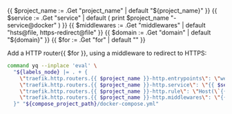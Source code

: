 {{ $project_name := .Get "project_name" | default "${project_name}" }}
{{ $service := .Get "service" | default ( print $project_name "-service@docker" ) }}
{{ $middlewares := .Get "middlewares" | default "hsts@file, https-redirect@file" }}
{{ $domain := .Get "domain" | default "${domain}" }}
{{ $for := .Get "for" | default "" }}

Add a HTTP router{{ $for }}, using a middleware to redirect to HTTPS:

```bash
command yq --inplace 'eval' \
  "${labels_node} |= . + {
    \"traefik.http.routers.{{ $project_name }}-http.entrypoints\": \"web\",
    \"traefik.http.routers.{{ $project_name }}-http.service\": \"{{ $service }}\",
    \"traefik.http.routers.{{ $project_name }}-http.rule\": \"Host(\`{{ $domain }}\`)\",
    \"traefik.http.routers.{{ $project_name }}-http.middlewares\": \"{{ $middlewares }}\"
  }" "${compose_project_path}/docker-compose.yml"
```


